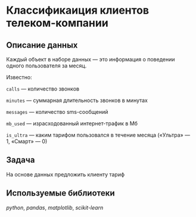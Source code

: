 # Классификаиция клиентов телеком-компании


## Описание данных

Каждый объект в наборе данных — это информация о поведении одного пользователя за месяц. 

Известно:

`сalls` — количество звонков

`minutes` — суммарная длительность звонков в минутах

`messages` — количество sms-сообщений

`mb_used` — израсходованный интернет-трафик в Мб

`is_ultra` — каким тарифом пользовался в течение месяца («Ультра» — 1, «Смарт» — 0)

## Задача

На основе данных предложить клиенту тариф  

## Используемые библиотеки
 *python*, *pandas*, *matplotlib*, *scikit-learn*